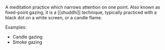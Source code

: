 A meditation practice which narrows attention on one point. Also known as fixed-point gazing, it is a [[shuddhi]] technique, typically practiced with a black dot on a white screen, or a candle flame.

Examples:
- Candle gazing
- Smoke gazing